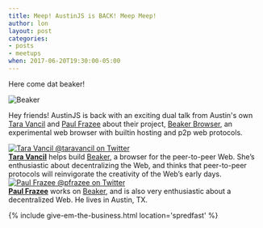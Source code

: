 ```yaml
---
title: Meep! AustinJS is BACK! Meep Meep!
author: lon
layout: post
categories:
- posts
- meetups
when: 2017-06-20T19:30:00-05:00
---
```


Here come dat beaker!

<img alt="Beaker" src="https://upload.wikimedia.org/wikipedia/en/5/59/Beaker_%28Muppet%29.jpg" />

Hey friends! AustinJS is back with an exciting dual talk from Austin's own [Tara Vancil](https://twitter.com/taravancil) and [Paul Frazee](https://twitter.com/pfrazee) about their project, [Beaker Browser][Beaker], an experimental web browser with builtin hosting and p2p web protocols. 

<div class="media-object speaker-bio">
  <a href="https://twitter.com/taravancil">
    <img alt="Tara Vancil @taravancil on Twitter"
      src="https://pbs.twimg.com/profile_images/844315037351096321/qLBLZqkl_400x400.jpg" />
  </a>
  <div>
  <a href="https://twitter.com/taravancil"><strong>Tara Vancil</strong></a>
  helps build <a href="https://beakerbrowser.com/">Beaker</a>, a browser for the
  peer-to-peer Web. She’s enthusiastic about decentralizing the Web, and thinks
  that peer-to-peer protocols will reinvigorate the creativity of the Web’s
  early days.
  </div>
</div>

<div class="media-object speaker-bio">
  <a href="https://twitter.com/pfrazee">
    <img alt="Paul Frazee @pfrazee on Twitter"
      src="https://pbs.twimg.com/profile_images/868195193253535744/yXQt-VYo_400x400.jpg" />
  </a>
  <div>
  <a href="https://twitter.com/pfrazee"><strong>Paul Frazee</strong></a>
  works on <a href="https://beakerbrowser.com/">Beaker</a>, and is also very
  enthusiastic about a decentralized Web. He lives in Austin, TX.
  </div>
</div>

{% include give-em-the-business.html location='spredfast' %}

[Beaker]: https://beakerbrowser.com/
